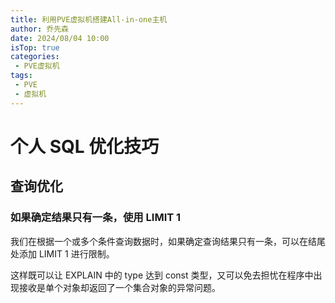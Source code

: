 ```yaml
---
title: 利用PVE虚拟机搭建All-in-one主机
author: 乔先森
date: 2024/08/04 10:00
isTop: true
categories:
 - PVE虚拟机
tags:
 - PVE
 - 虚拟机
---
```


# 个人 SQL 优化技巧 <Badge text="持续更新" type="warning" />


## 查询优化

### 如果确定结果只有一条，使用 LIMIT 1 <Badge text="建议" />

我们在根据一个或多个条件查询数据时，如果确定查询结果只有一条，可以在结尾处添加 LIMIT 1 进行限制。

这样既可以让 EXPLAIN 中的 type 达到 const 类型，又可以免去担忧在程序中出现接收是单个对象却返回了一个集合对象的异常问题。